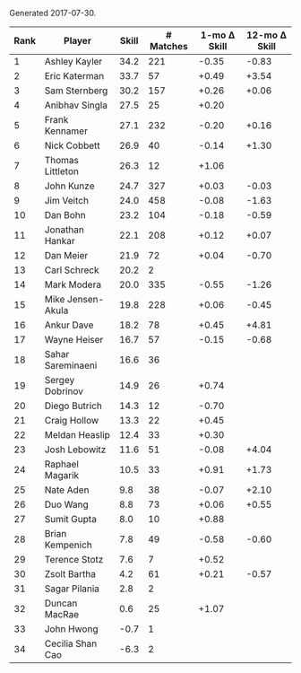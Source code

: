 Generated 2017-07-30.

| Rank | Player            | Skill | # Matches | 1-mo Δ Skill | 12-mo Δ Skill |
|------|-------------------|-------|-----------|--------------|---------------|
|    1 | Ashley Kayler     |  34.2 |       221 |        -0.35 |         -0.83 |
|    2 | Eric Katerman     |  33.7 |        57 |        +0.49 |         +3.54 |
|    3 | Sam Sternberg     |  30.2 |       157 |        +0.26 |         +0.06 |
|    4 | Anibhav Singla    |  27.5 |        25 |        +0.20 |               |
|    5 | Frank Kennamer    |  27.1 |       232 |        -0.20 |         +0.16 |
|    6 | Nick Cobbett      |  26.9 |        40 |        -0.14 |         +1.30 |
|    7 | Thomas Littleton  |  26.3 |        12 |        +1.06 |               |
|    8 | John Kunze        |  24.7 |       327 |        +0.03 |         -0.03 |
|    9 | Jim Veitch        |  24.0 |       458 |        -0.08 |         -1.63 |
|   10 | Dan Bohn          |  23.2 |       104 |        -0.18 |         -0.59 |
|   11 | Jonathan Hankar   |  22.1 |       208 |        +0.12 |         +0.07 |
|   12 | Dan Meier         |  21.9 |        72 |        +0.04 |         -0.70 |
|   13 | Carl Schreck      |  20.2 |         2 |              |               |
|   14 | Mark Modera       |  20.0 |       335 |        -0.55 |         -1.26 |
|   15 | Mike Jensen-Akula |  19.8 |       228 |        +0.06 |         -0.45 |
|   16 | Ankur Dave        |  18.2 |        78 |        +0.45 |         +4.81 |
|   17 | Wayne Heiser      |  16.7 |        57 |        -0.15 |         -0.68 |
|   18 | Sahar Sareminaeni |  16.6 |        36 |              |               |
|   19 | Sergey Dobrinov   |  14.9 |        26 |        +0.74 |               |
|   20 | Diego Butrich     |  14.3 |        12 |        -0.70 |               |
|   21 | Craig Hollow      |  13.3 |        22 |        +0.45 |               |
|   22 | Meldan Heaslip    |  12.4 |        33 |        +0.30 |               |
|   23 | Josh Lebowitz     |  11.6 |        51 |        -0.08 |         +4.04 |
|   24 | Raphael Magarik   |  10.5 |        33 |        +0.91 |         +1.73 |
|   25 | Nate Aden         |   9.8 |        38 |        -0.07 |         +2.10 |
|   26 | Duo Wang          |   8.8 |        73 |        +0.06 |         +0.55 |
|   27 | Sumit Gupta       |   8.0 |        10 |        +0.88 |               |
|   28 | Brian Kempenich   |   7.8 |        49 |        -0.58 |         -0.60 |
|   29 | Terence Stotz     |   7.6 |         7 |        +0.52 |               |
|   30 | Zsolt Bartha      |   4.2 |        61 |        +0.21 |         -0.57 |
|   31 | Sagar Pilania     |   2.8 |         2 |              |               |
|   32 | Duncan MacRae     |   0.6 |        25 |        +1.07 |               |
|   33 | John Hwong        |  -0.7 |         1 |              |               |
|   34 | Cecilia Shan Cao  |  -6.3 |         2 |              |               |